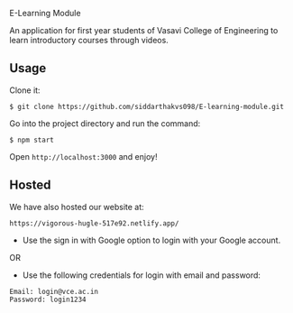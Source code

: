 E-Learning Module

An application for first year students of Vasavi College of Engineering to learn introductory courses through videos.

## Usage

Clone it:

```
$ git clone https://github.com/siddarthakvs098/E-learning-module.git
```

Go into the project directory and run the command:

```
$ npm start
```

Open `http://localhost:3000` and enjoy!

## Hosted

We have also hosted our website at:

```
https://vigorous-hugle-517e92.netlify.app/
```

- Use the sign in with Google option to login with your Google account.

OR

- Use the following credentials for login with email and password:

```
Email: login@vce.ac.in
Password: login1234
```
